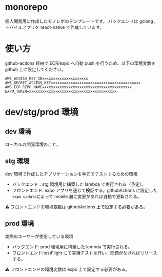 # monorepo

個人開発用に作成したモノレポのテンプレートです。
バックエンドは golang、モバイルアプリを react-native で作成しています。

# 使い方

github-actions 経由で ECR/expo へ自動 push を行うため、以下の環境変数を github 上に設定してください。

```
AWS_ACCESS_KEY_ID=xxxxxxxxxxxxxxxxxxxx
AWS_SECRET_ACCESS_KEY=xxxxxxxxxxxxxxxxxxxxxxxxxxxxxxxxxxxxxxxx
AWS_ECR_REPO_NAME=xxxxxxxxxxxxxxxxxxxxxxxxxxxxxxxxxxxxxxxx
EXPO_TOKEN=xxxxxxxxxxxxxxxxxxxxxxxxxxxxxxxxxxxxxxxx
```

# dev/stg/prod 環境

## dev 環境

ローカルの開発環境のこと。

## stg 環境

dev 環境で作成したアプリケーションを手元でテストするための環境

- バックエンド：stg 環境用に構築した lambda で実行される（予定）。
- フロントエンド: expo アプリを通じて検証する。githubActions に設定した`expo update`によって mobile 層に変更があれば自動で更新される。

⚠ フロントエンドの環境変数は githubActions 上で設定する必要がある。

## prod 環境

実際のユーザーが使用している環境

- バックエンド: prod 環境用に構築した lambda で実行される。
- フロントエンド:testFlight にて実機テストを行い、問題がなければリリースする。

⚠ フロントエンドの環境変数は expo 上で設定する必要がある。
